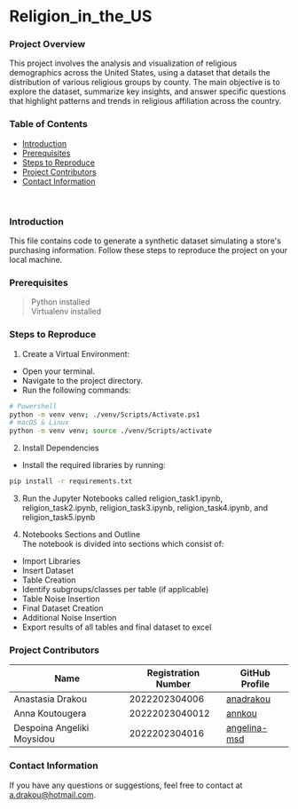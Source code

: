 # Religion_in_the_US

### Project Overview 
This project involves the analysis and visualization of religious demographics across the United States, using a dataset that details the distribution of various religious groups by county. The main objective is to explore the dataset, summarize key insights, and answer specific questions that highlight patterns and trends in religious affiliation across the country.

### Table of Contents
- [Introduction](#introduction)
- [Prerequisites](#prerequisites)
- [Steps to Reproduce](#steps-to-reproduce)
- [Project Contributors](#project-contributors)
- [Contact Information](#contact-information)
<br>

### Introduction

This file contains code to generate a synthetic dataset simulating a store's purchasing information. Follow these steps to reproduce the project on your local machine.

### Prerequisites
> Python installed </br>
> Virtualenv installed </br>

### Steps to Reproduce

1. Create a Virtual Environment:
* Open your terminal.
* Navigate to the project directory.
* Run the following commands:

``` bash
# Powershell
python -m venv venv; ./venv/Scripts/Activate.ps1
# macOS & Linux
python -m venv venv; source ./venv/Scripts/activate
```

2. Install Dependencies
* Install the required libraries by running:

``` bash
pip install -r requirements.txt
```

3. Run the Jupyter Notebooks called religion_task1.ipynb, religion_task2.ipynb, religion_task3.ipynb, religion_task4.ipynb, and religion_task5.ipynb

4. Notebooks Sections and Outline </br>
The notebook is divided into sections which consist of: 
* Import Libraries
* Insert Dataset
* Table Creation
* Identify subgroups/classes per table (if applicable)
* Table Noise Insertion
* Final Dataset Creation
* Additional Noise Insertion
* Export results of all tables and final dataset to excel

### Project Contributors

| Name           | Registration Number                | GitHub Profile                              |
|----------------|---------------------|---------------------------------------------|
| Anastasia Drakou     | 2022202304006      | [anadrakou](https://github.com/anadrakou) |
| Anna Koutougera       | 20222023040012     | [annkou](https://github.com/annkou)     |
| Despoina Angeliki Moysidou       | 2022202304016     | [angelina-msd](https://github.com/angelina-msd)     |

### Contact Information
If you have any questions or suggestions, feel free to contact at a.drakou@hotmail.com.
